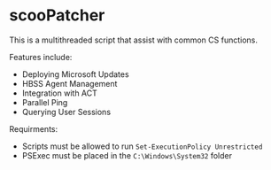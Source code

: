 # scooPatcher
This is a multithreaded script that assist with common CS functions.

Features include:

* Deploying Microsoft Updates
* HBSS Agent Management
* Integration with ACT
* Parallel Ping
* Querying User Sessions

Requirments:
* Scripts must be allowed to run
`Set-ExecutionPolicy Unrestricted`
* PSExec must be placed in the `C:\Windows\System32` folder
